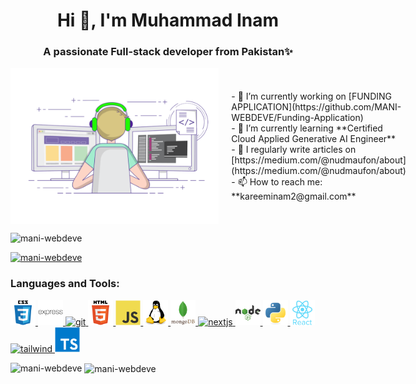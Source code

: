 <h1 align="center">Hi 👋, I'm Muhammad Inam</h1>
<h3 align="center">A passionate Full-stack developer from Pakistan✨</h3>

<div style="display: flex; align-items: center;">
  <!-- Left Side: Image -->
  <img src="https://raw.githubusercontent.com/devSouvik/devSouvik/master/gif3.gif" alt="GIF" height="250" style="margin-right: 20px;"/>
  
  <!-- Right Side: Content -->
  <div>
    - 🔭 I’m currently working on [FUNDING APPLICATION](https://github.com/MANI-WEBDEVE/Funding-Application) <br/>
    - 🌱 I’m currently learning **Certified Cloud Applied Generative AI Engineer** <br/>
    - 📝 I regularly write articles on [https://medium.com/@nudmaufon/about](https://medium.com/@nudmaufon/about) <br/>
    - 📫 How to reach me: **kareeminam2@gmail.com**
  </div>
</div>

<p align="left"> 
  <img src="https://komarev.com/ghpvc/?username=mani-webdeve&label=Profile%20views&color=0e75b6&style=flat" alt="mani-webdeve" />
</p>

<p align="left">
  <a href="https://github.com/ryo-ma/github-profile-trophy">
    <img src="https://github-profile-trophy.vercel.app/?username=mani-webdeve" alt="mani-webdeve" />
  </a>
</p>

<!-- Languages and Tools Section -->
<h3 align="left">Languages and Tools:</h3>
<p align="left">
  <a href="https://www.w3schools.com/css/" target="_blank">
    <img src="https://raw.githubusercontent.com/devicons/devicon/master/icons/css3/css3-original-wordmark.svg" alt="css3" width="40" height="40"/>
  </a>
  <a href="https://expressjs.com" target="_blank">
    <img src="https://raw.githubusercontent.com/devicons/devicon/master/icons/express/express-original-wordmark.svg" alt="express" width="40" height="40"/>
  </a>
  <a href="https://git-scm.com/" target="_blank">
    <img src="https://www.vectorlogo.zone/logos/git-scm/git-scm-icon.svg" alt="git" width="40" height="40"/>
  </a>
  <a href="https://www.w3.org/html/" target="_blank">
    <img src="https://raw.githubusercontent.com/devicons/devicon/master/icons/html5/html5-original-wordmark.svg" alt="html5" width="40" height="40"/>
  </a>
  <a href="https://developer.mozilla.org/en-US/docs/Web/JavaScript" target="_blank">
    <img src="https://raw.githubusercontent.com/devicons/devicon/master/icons/javascript/javascript-original.svg" alt="javascript" width="40" height="40"/>
  </a>
  <a href="https://www.linux.org/" target="_blank">
    <img src="https://raw.githubusercontent.com/devicons/devicon/master/icons/linux/linux-original.svg" alt="linux" width="40" height="40"/>
  </a>
  <a href="https://www.mongodb.com/" target="_blank">
    <img src="https://raw.githubusercontent.com/devicons/devicon/master/icons/mongodb/mongodb-original-wordmark.svg" alt="mongodb" width="40" height="40"/>
  </a>
  <a href="https://nextjs.org/" target="_blank">
    <img src="https://cdn.worldvectorlogo.com/logos/nextjs-2.svg" alt="nextjs" width="40" height="40"/>
  </a>
  <a href="https://nodejs.org" target="_blank">
    <img src="https://raw.githubusercontent.com/devicons/devicon/master/icons/nodejs/nodejs-original-wordmark.svg" alt="nodejs" width="40" height="40"/>
  </a>
  <a href="https://www.python.org" target="_blank">
    <img src="https://raw.githubusercontent.com/devicons/devicon/master/icons/python/python-original.svg" alt="python" width="40" height="40"/>
  </a>
  <a href="https://reactjs.org/" target="_blank">
    <img src="https://raw.githubusercontent.com/devicons/devicon/master/icons/react/react-original-wordmark.svg" alt="react" width="40" height="40"/>
  </a>
  <a href="https://tailwindcss.com/" target="_blank">
    <img src="https://www.vectorlogo.zone/logos/tailwindcss/tailwindcss-icon.svg" alt="tailwind" width="40" height="40"/>
  </a>
  <a href="https://www.typescriptlang.org/" target="_blank">
    <img src="https://raw.githubusercontent.com/devicons/devicon/master/icons/typescript/typescript-original.svg" alt="typescript" width="40" height="40"/>
  </a>
</p>

<p><img align="left" src="https://github-readme-stats.vercel.app/api/top-langs?username=mani-webdeve&show_icons=true&locale=en&layout=compact" alt="mani-webdeve" /></p>

<p>&nbsp;<img align="center" src="https://github-readme-stats.vercel.app/api?username=mani-webdeve&show_icons=true&locale=en" alt="mani-webdeve" /></p>

